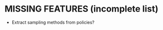 MISSING FEATURES (incomplete list)
==================================

- Extract sampling methods from policies?
